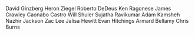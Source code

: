 David Ginzberg
Heron Ziegel
Roberto DeDeus
Ken Ragonese
James Crawley
Caonabo Castro
Will Shuler
Sujatha Ravikumar
Adam Kamsheh
Nazhir Jackson
Zac Lee
Jalisa Hewitt
Evan Hitchings
Armard Bellamy
Chris Burns
